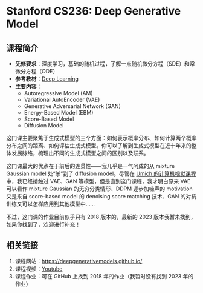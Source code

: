# Stanford CS236: Deep Generative Model

## 课程简介

- **先修要求**：深度学习，基础的随机过程，了解一点随机微分方程（SDE）和常微分方程（ODE）
- **参考教材**：[Deep Learning](https://www.deeplearningbook.org/)
- **主要内容**：
    - Autoregressive Model (AM)
    - Variational AutoEncoder (VAE)
    - Generative Adversarial Network (GAN)
    - Energy-Based Model (EBM)
    - Score-Based Model
    - Diffusion Model

这门课主要聚焦于生成式模型的三个方面：如何表示概率分布、如何计算两个概率分布之间的距离、如何评估生成式模型。你可以了解到生成式模型在近十年来的整体发展脉络，梳理出不同的生成式模型之间的区别以及联系。

这门课最大的优点在于前后的连贯性——我几乎是一气呵成的从 mixture Gaussian model 处“杀”到了 diffusion model。尽管在 [Umich 的计算机视觉课程](../computer-vision/EECS498.008.md) 中，我已经接触过 VAE、GAN 等模型，但是直到这门课程，我才明白原来 VAE 可以看作 mixture Gaussian 的无穷分类情形、DDPM 逐步加噪声的 motivation 又是来自 score-based model 的 denoising score matching 技术、GAN 的对抗训练又可以怎样应用到其他模型中……

不过，这门课的作业目前似乎只有 2018 版本的，最新的 2023 版本我暂未找到，如果你找到了，欢迎进行补充！

## 相关链接

1. 课程网站：<https://deepgenerativemodels.github.io/>
2. 课程视频：[Youtube](https://www.youtube.com/watch?v=XZ0PMRWXBEU&list=PLoROMvodv4rPOWA-omMM6STXaWW4FvJT8>)
3. 课程作业：可在 GitHub 上找到 2018 年的作业（我暂时没有找到 2023 年的作业）
